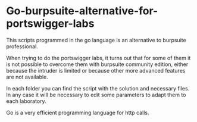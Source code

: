 # Go-burpsuite-alternative-for-portswigger-labs
This scripts programmed in the go language is an alternative to burpsuite professional.

When trying to do the portswigger labs, it turns out that for some of them it is not possible to overcome them with burpsuite community edition, either because the intruder is limited or because other more advanced features are not available.

In each folder you can find the script with the solution and necessary files. In any case it will be necessary to edit some parameters to adapt them to each laboratory.

Go is a very efficient programming language for http calls.
